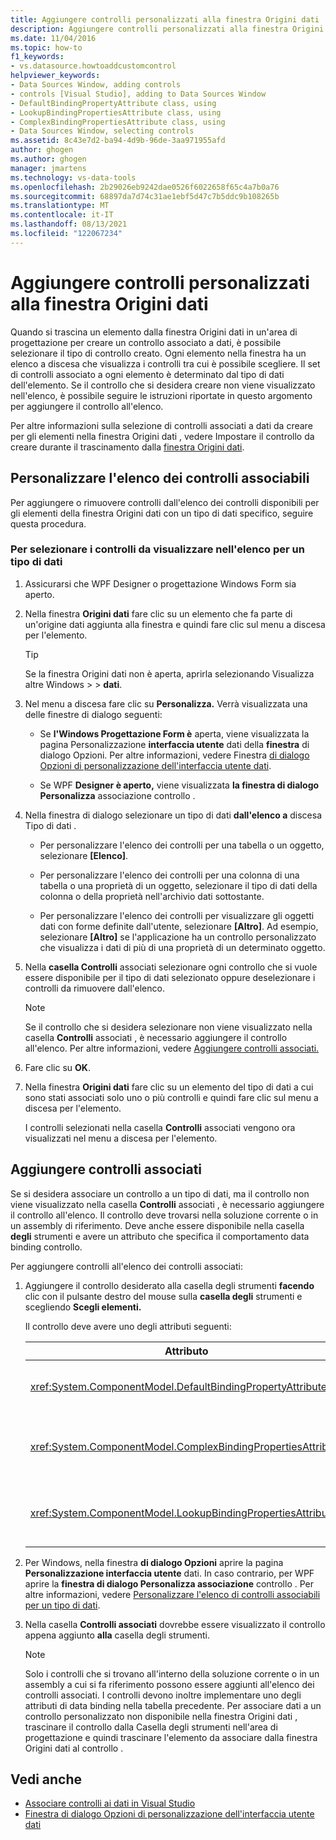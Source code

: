 ```yaml
---
title: Aggiungere controlli personalizzati alla finestra Origini dati
description: Aggiungere controlli personalizzati alla finestra Origini dati in Visual Studio. Personalizzare l'elenco dei controlli associabili. Aggiungere i controlli associati.
ms.date: 11/04/2016
ms.topic: how-to
f1_keywords:
- vs.datasource.howtoaddcustomcontrol
helpviewer_keywords:
- Data Sources Window, adding controls
- controls [Visual Studio], adding to Data Sources Window
- DefaultBindingPropertyAttribute class, using
- LookupBindingPropertiesAttribute class, using
- ComplexBindingPropertiesAttribute class, using
- Data Sources Window, selecting controls
ms.assetid: 8c43e7d2-ba94-4d9b-96de-3aa971955afd
author: ghogen
ms.author: ghogen
manager: jmartens
ms.technology: vs-data-tools
ms.openlocfilehash: 2b29026eb9242dae0526f6022658f65c4a7b0a76
ms.sourcegitcommit: 68897da7d74c31ae1ebf5d47c7b5ddc9b108265b
ms.translationtype: MT
ms.contentlocale: it-IT
ms.lasthandoff: 08/13/2021
ms.locfileid: "122067234"
---
```

# <a name="add-custom-controls-to-the-data-sources-window"></a>Aggiungere controlli personalizzati alla finestra Origini dati

Quando si trascina un elemento dalla finestra Origini dati in un'area di progettazione per creare un controllo associato a dati, è possibile selezionare il tipo di controllo creato. Ogni elemento nella finestra ha un elenco a discesa che visualizza i controlli tra cui è possibile scegliere. Il set di controlli associato a ogni elemento è determinato dal tipo di dati dell'elemento. Se il controllo che si desidera creare non viene visualizzato nell'elenco, è possibile seguire le istruzioni riportate in questo argomento per aggiungere il controllo all'elenco.

Per altre informazioni sulla selezione di controlli associati a dati da creare per gli elementi nella finestra Origini dati , vedere Impostare il controllo da creare durante il trascinamento dalla [finestra Origini dati](../data-tools/set-the-control-to-be-created-when-dragging-from-the-data-sources-window.md).

## <a name="customize-the-bindable-controls-list"></a>Personalizzare l'elenco dei controlli associabili

Per aggiungere o rimuovere controlli dall'elenco dei controlli disponibili per gli elementi della finestra Origini dati con un tipo di dati specifico, seguire questa procedura.

### <a name="to-select-the-controls-to-be-listed-for-a-data-type"></a>Per selezionare i controlli da visualizzare nell'elenco per un tipo di dati

1. Assicurarsi che WPF Designer o progettazione Windows Form sia aperto.

2. Nella finestra **Origini dati** fare clic su un elemento che fa parte di un'origine dati aggiunta alla finestra e quindi fare clic sul menu a discesa per l'elemento.

   > [!TIP]
   > Se la finestra Origini dati non è aperta, aprirla selezionando Visualizza altre Windows  >    >  **dati**.

3. Nel menu a discesa fare clic su **Personalizza.** Verrà visualizzata una delle finestre di dialogo seguenti:

    - Se **l'Windows Progettazione Form è** aperta, viene visualizzata la pagina Personalizzazione **interfaccia utente** dati della **finestra** di dialogo Opzioni. Per altre informazioni, vedere Finestra [di dialogo Opzioni di personalizzazione dell'interfaccia utente dati](../ide/reference/options-windows-forms-designer-data-ui-customization.md).

    - Se WPF **Designer è aperto,** viene visualizzata **la finestra di dialogo Personalizza** associazione controllo .

4. Nella finestra di dialogo selezionare un tipo di dati **dall'elenco a** discesa Tipo di dati .

    - Per personalizzare l'elenco dei controlli per una tabella o un oggetto, selezionare **[Elenco]**.

    - Per personalizzare l'elenco dei controlli per una colonna di una tabella o una proprietà di un oggetto, selezionare il tipo di dati della colonna o della proprietà nell'archivio dati sottostante.

    - Per personalizzare l'elenco dei controlli per visualizzare gli oggetti dati con forme definite dall'utente, selezionare **[Altro]**. Ad esempio, selezionare **[Altro]** se l'applicazione ha un controllo personalizzato che visualizza i dati di più di una proprietà di un determinato oggetto.

5. Nella **casella Controlli** associati selezionare ogni controllo che si vuole essere disponibile per il tipo di dati selezionato oppure deselezionare i controlli da rimuovere dall'elenco.

    > [!NOTE]
    > Se il controllo che si desidera selezionare non viene visualizzato nella casella **Controlli** associati , è necessario aggiungere il controllo all'elenco. Per altre informazioni, vedere [Aggiungere controlli associati.](#add-associated-controls)

6. Fare clic su **OK**.

7. Nella finestra **Origini dati** fare clic su un elemento del tipo di dati a cui sono stati associati solo uno o più controlli e quindi fare clic sul menu a discesa per l'elemento.

     I controlli selezionati nella casella **Controlli** associati vengono ora visualizzati nel menu a discesa per l'elemento.

## <a name="add-associated-controls"></a>Aggiungere controlli associati

Se si desidera associare un controllo a un tipo di dati, ma il controllo non viene visualizzato nella casella **Controlli** associati , è necessario aggiungere il controllo all'elenco. Il controllo deve trovarsi nella soluzione corrente o in un assembly di riferimento. Deve anche essere disponibile nella casella **degli** strumenti e avere un attributo che specifica il comportamento data binding controllo.

Per aggiungere controlli all'elenco dei controlli associati:

1. Aggiungere il controllo desiderato alla casella degli strumenti **facendo** clic con il pulsante destro del mouse sulla **casella degli** strumenti e scegliendo **Scegli elementi.**

     Il controllo deve avere uno degli attributi seguenti:

    |Attributo|Descrizione|
    |---------------|-----------------|
    |<xref:System.ComponentModel.DefaultBindingPropertyAttribute>|Implementare questo attributo in controlli semplici che visualizzano una singola colonna (o proprietà) di dati, ad esempio <xref:System.Windows.Forms.TextBox> .|
    |<xref:System.ComponentModel.ComplexBindingPropertiesAttribute>|Implementare questo attributo nei controlli che visualizzano elenchi (o tabelle) di dati, ad esempio <xref:System.Windows.Forms.DataGridView> .|
    |<xref:System.ComponentModel.LookupBindingPropertiesAttribute>|Implementare questo attributo nei controlli che visualizzano elenchi (o tabelle) di dati, ma devono anche presentare una singola colonna o proprietà, ad esempio <xref:System.Windows.Forms.ComboBox> .|

2. Per Windows, nella finestra **di dialogo Opzioni** aprire la pagina **Personalizzazione interfaccia utente** dati. In caso contrario, per WPF aprire la **finestra di dialogo Personalizza associazione** controllo . Per altre informazioni, vedere [Personalizzare l'elenco di controlli associabili per un tipo di dati](#customize-the-bindable-controls-list).

3. Nella casella **Controlli associati** dovrebbe essere visualizzato il controllo appena aggiunto **alla** casella degli strumenti.

    > [!NOTE]
    > Solo i controlli che si trovano all'interno della soluzione corrente o in un assembly a cui si fa riferimento possono essere aggiunti all'elenco dei controlli associati. I controlli devono inoltre implementare uno degli attributi di data binding nella tabella precedente. Per associare dati a un controllo personalizzato non disponibile nella finestra  Origini dati , trascinare il controllo dalla  Casella degli strumenti nell'area di progettazione e quindi trascinare l'elemento da associare dalla finestra Origini dati al controllo .

## <a name="see-also"></a>Vedi anche

- [Associare controlli ai dati in Visual Studio](../data-tools/bind-controls-to-data-in-visual-studio.md)
- [Finestra di dialogo Opzioni di personalizzazione dell'interfaccia utente dati](../ide/reference/options-windows-forms-designer-data-ui-customization.md)
